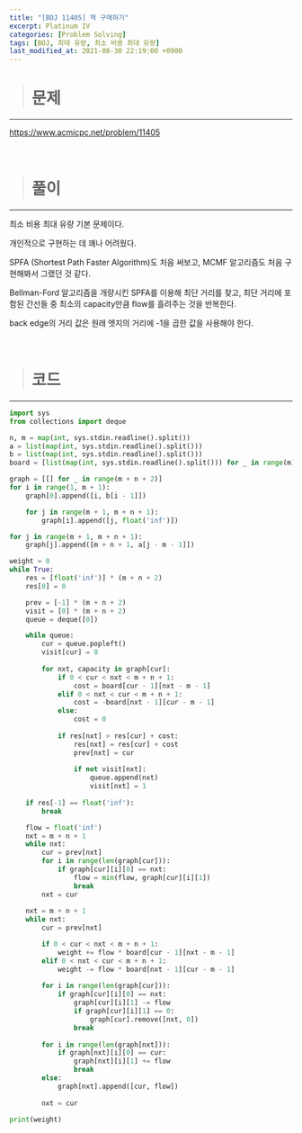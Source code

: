 ```yaml
---
title: "[BOJ 11405] 책 구매하기"
excerpt: Platinum IV
categories: [Problem Solving]
tags: [BOJ, 최대 유량, 최소 비용 최대 유량]
last_modified_at: 2021-08-30 22:19:00 +0900
---
```


> # 문제
---

[<u>https://www.acmicpc.net/problem/11405</u>](https://www.acmicpc.net/problem/11405)

<br>

> # 풀이
---

최소 비용 최대 유량 기본 문제이다.

개인적으로 구현하는 데 꽤나 어려웠다.

SPFA (Shortest Path Faster Algorithm)도 처음 써보고, MCMF 알고리즘도 처음 구현해봐서 그랬던 것 같다.

Bellman-Ford 알고리즘을 개량시킨 SPFA를 이용해 최단 거리를 찾고, 최단 거리에 포함된 간선들 중 최소의 capacity만큼 flow를 흘려주는 것을 반복한다.

back edge의 거리 값은 원래 엣지의 거리에 -1을 곱한 값을 사용해야 한다.

<br>

> # 코드
---

```python
import sys
from collections import deque

n, m = map(int, sys.stdin.readline().split())
a = list(map(int, sys.stdin.readline().split()))
b = list(map(int, sys.stdin.readline().split()))
board = [list(map(int, sys.stdin.readline().split())) for _ in range(m)]

graph = [[] for _ in range(m + n + 2)]
for i in range(1, m + 1):
    graph[0].append([i, b[i - 1]])

    for j in range(m + 1, m + n + 1):
        graph[i].append([j, float('inf')])

for j in range(m + 1, m + n + 1):
    graph[j].append([m + n + 1, a[j - m - 1]])

weight = 0
while True:
    res = [float('inf')] * (m + n + 2)
    res[0] = 0

    prev = [-1] * (m + n + 2)
    visit = [0] * (m + n + 2)
    queue = deque([0])

    while queue:
        cur = queue.popleft()
        visit[cur] = 0
        
        for nxt, capacity in graph[cur]:
            if 0 < cur < nxt < m + n + 1:
                cost = board[cur - 1][nxt - m - 1]
            elif 0 < nxt < cur < m + n + 1:
                cost = -board[nxt - 1][cur - m - 1]
            else:
                cost = 0
            
            if res[nxt] > res[cur] + cost:
                res[nxt] = res[cur] + cost
                prev[nxt] = cur
                
                if not visit[nxt]:
                    queue.append(nxt)
                    visit[nxt] = 1
    
    if res[-1] == float('inf'):
        break

    flow = float('inf')
    nxt = m + n + 1
    while nxt:
        cur = prev[nxt]
        for i in range(len(graph[cur])):
            if graph[cur][i][0] == nxt:
                flow = min(flow, graph[cur][i][1])
                break
        nxt = cur
    
    nxt = m + n + 1
    while nxt:
        cur = prev[nxt]

        if 0 < cur < nxt < m + n + 1:
            weight += flow * board[cur - 1][nxt - m - 1]
        elif 0 < nxt < cur < m + n + 1:
            weight -= flow * board[nxt - 1][cur - m - 1]
        
        for i in range(len(graph[cur])):
            if graph[cur][i][0] == nxt:
                graph[cur][i][1] -= flow
                if graph[cur][i][1] == 0:
                    graph[cur].remove([nxt, 0])
                break
        
        for i in range(len(graph[nxt])):
            if graph[nxt][i][0] == cur:
                graph[nxt][i][1] += flow
                break
        else:
            graph[nxt].append([cur, flow])
        
        nxt = cur
    
print(weight)
```
